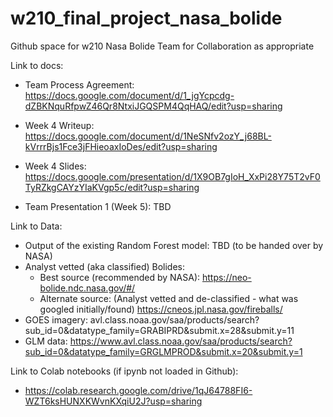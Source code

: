 # w210_final_project_nasa_bolide

Github space for w210 Nasa Bolide Team for Collaboration as appropriate

Link to docs:
- Team Process Agreement: https://docs.google.com/document/d/1_jgYcpcdg-dZBKNquRfpwZ46Qr8NtxiJGQSPM4QqHAQ/edit?usp=sharing

- Week 4 Writeup: https://docs.google.com/document/d/1NeSNfv2ozY_j68BL-kVrrrBjs1Fce3jFHieoaxIoDes/edit?usp=sharing

- Week 4 Slides: https://docs.google.com/presentation/d/1X9OB7gIoH_XxPi28Y75T2vF0TyRZkgCAYzYIaKVgp5c/edit?usp=sharing

- Team Presentation 1 (Week 5): TBD


Link to Data:
- Output of the existing Random Forest model: TBD (to be handed over by NASA)
- Analyst vetted (aka classified) Bolides: 
  - Best source (recommended by NASA): https://neo-bolide.ndc.nasa.gov/#/
  - Alternate source: (Analyst vetted and de-classified - what was googled initially/found) https://cneos.jpl.nasa.gov/fireballs/
- GOES imagery: avl.class.noaa.gov/saa/products/search?sub_id=0&datatype_family=GRABIPRD&submit.x=28&submit.y=11
- GLM data: https://www.avl.class.noaa.gov/saa/products/search?sub_id=0&datatype_family=GRGLMPROD&submit.x=20&submit.y=1

Link to Colab notebooks (if ipynb not loaded in Github):
- https://colab.research.google.com/drive/1qJ64788FI6-WZT6ksHUNXKWvnKXqiU2J?usp=sharing
